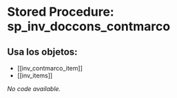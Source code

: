 # Stored Procedure: sp_inv_doccons_contmarco

## Usa los objetos:
- [[inv_contmarco_item]]
- [[inv_items]]

*No code available.*
